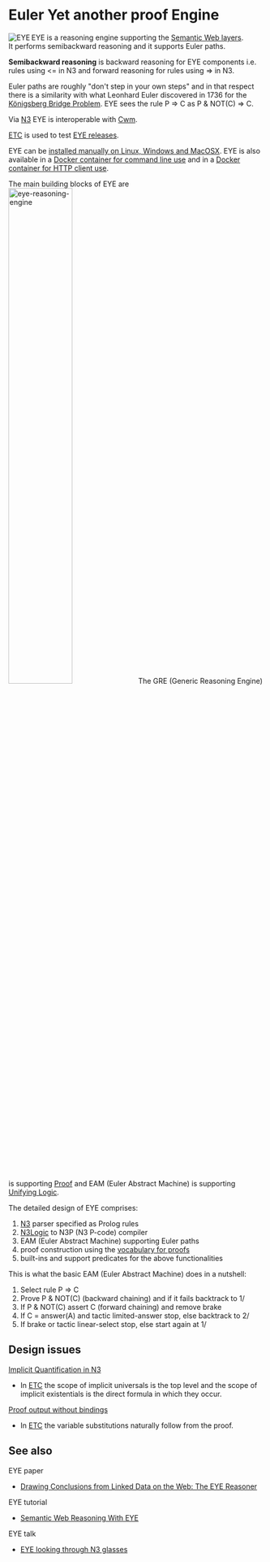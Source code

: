 # Euler Yet another proof Engine

<img align="left" src="https://josd.github.io/images/eye.png" alt="EYE"/> EYE is a reasoning engine supporting the [Semantic Web layers](http://www.w3.org/DesignIssues/diagrams/sweb-stack/2006a).  
It performs semibackward reasoning and it supports Euler paths.  

**Semibackward reasoning** is backward reasoning for EYE components i.e.
rules using <= in N3 and forward reasoning for rules using => in N3.

Euler paths are roughly "don't step in your own steps" and in that
respect there is a similarity with what Leonhard Euler discovered
in 1736 for the [Königsberg Bridge Problem](http://mathworld.wolfram.com/KoenigsbergBridgeProblem.html).
EYE sees the rule P => C as P & NOT(C) => C.

Via [N3](http://www.w3.org/TeamSubmission/n3/) EYE is interoperable with [Cwm](http://www.w3.org/2000/10/swap/doc/cwm).

[ETC](https://github.com/josd/etc) is used to test [EYE releases](https://github.com/josd/eye/blob/master/RELEASE).

EYE can be [installed manually on Linux, Windows and MacOSX](https://github.com/josd/eye/blob/master/INSTALL).
EYE is also available in a [Docker container for command line use](https://registry.hub.docker.com/u/bdevloed/eye/)
and in a [Docker container for HTTP client use](https://registry.hub.docker.com/u/bdevloed/eyeserver/).

The main building blocks of EYE are  
<img src="https://josd.github.io/images/eye-reasoning-engine.png" width="50%" height="50%" alt="eye-reasoning-engine"/>
The GRE (Generic Reasoning Engine) is supporting [Proof](http://www.w3.org/DesignIssues/diagrams/sweb-stack/2006a)
and EAM (Euler Abstract Machine) is supporting [Unifying Logic](http://www.w3.org/DesignIssues/diagrams/sweb-stack/2006a).

The detailed design of EYE comprises:  
1. [N3](http://www.w3.org/TeamSubmission/n3/) parser specified as Prolog rules  
2. [N3Logic](http://www.w3.org/DesignIssues/N3Logic) to N3P (N3 P-code) compiler  
3. EAM (Euler Abstract Machine) supporting Euler paths  
4. proof construction using the [vocabulary for proofs](http://www.w3.org/2000/10/swap/reason.n3)  
5. built-ins and support predicates for the above functionalities  

This is what the basic EAM (Euler Abstract Machine) does in a nutshell:  
1. Select rule P => C  
2. Prove P & NOT(C) (backward chaining) and if it fails backtrack to 1/  
3. If P & NOT(C) assert C (forward chaining) and remove brake  
4. If C = answer(A) and tactic limited-answer stop, else backtrack to 2/  
5. If brake or tactic linear-select stop, else start again at 1/  


## Design issues

[Implicit Quantification in N3](https://lists.w3.org/Archives/Public/public-cwm-talk/2015JanMar/0000)  
* In [ETC](https://github.com/josd/etc) the scope of implicit universals is the top level and the
  scope of implicit existentials is the direct formula in which they occur.

[Proof output without bindings](https://josd.github.io/etc/witch/witch-proof.n3)  
* In [ETC](https://github.com/josd/etc) the variable substitutions naturally follow from the proof.


## See also

EYE paper  
* [Drawing Conclusions from Linked Data on the Web: The EYE Reasoner](http://online.qmags.com/ISW0515?cid=3244717&eid=19361&pg=25#pg25&mode2)

EYE tutorial  
* [Semantic Web Reasoning With EYE](http://n3.restdesc.org/)

EYE talk  
* [EYE looking through N3 glasses](http://www.agfa.com/w3c/Talks/2012/04swig/)

